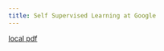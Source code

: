 ```yaml
---
title: Self Supervised Learning at Google
---
```


[local pdf](../../../pdfs/Self%20Supervised%20Learning%20at%20Google.pdf)
